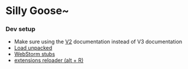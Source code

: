 # Silly Goose~

### Dev setup
- Make sure using the [V2](https://developer.chrome.com/docs/extensions/mv2) documentation instead of V3 documentation
- [Load unpacked](https://developer.chrome.com/docs/extensions/mv3/getstarted/#manifest)
- [WebStorm stubs](https://stackoverflow.com/a/25466708)
- [extensions reloader (alt + R)](https://chrome.google.com/webstore/detail/extensions-reloader/fimgfedafeadlieiabdeeaodndnlbhid)
